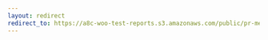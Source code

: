 ```yaml
---
layout: redirect
redirect_to: https://a8c-woo-test-reports.s3.amazonaws.com/public/pr-merge/38438/e2e/index.html
---
```

